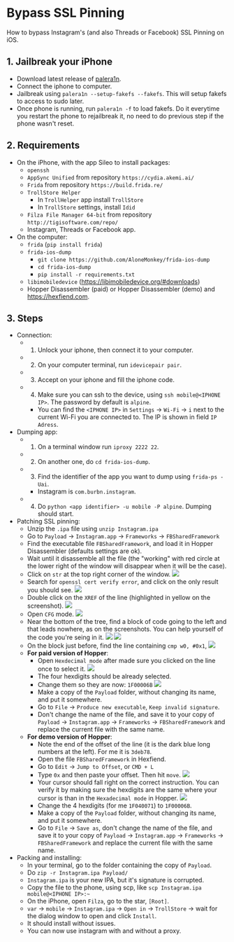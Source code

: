 # Bypass SSL Pinning
How to bypass Instagram's (and also Threads or Facebook) SSL Pinning on iOS.
## 1. Jailbreak your iPhone
- Download latest release of [palera1n](https://github.com/palera1n/palera1n/releases).
- Connect the iphone to computer.
- Jailbreak using `palera1n --setup-fakefs --fakefs`. This will setup fakefs to access to sudo later.
- Once phone is running, run `palera1n -f` to load fakefs. Do it everytime you restart the phone to rejailbreak it, no need to do previous step if the phone wasn't reset.
## 2. Requirements
- On the iPhone, with the app Sileo to install packages:
  - `openssh`
  - `AppSync Unified` from repository `https://cydia.akemi.ai/`
  - `Frida` from repository `https://build.frida.re/`
  - `TrollStore Helper`
    - In `TrollHelper` app install `TrollStore`
    - In `TrollStore` settings, install `Idid`
  - `Filza File Manager 64-bit` from repository `http://tigisoftware.com/repo/`
  - Instagram, Threads or Facebook app.
- On the computer:
  - `frida` (`pip install frida`)
  - `frida-ios-dump`
    - `git clone https://github.com/AloneMonkey/frida-ios-dump`
    - `cd frida-ios-dump`
    - `pip install -r requirements.txt`
  - `libimobiledevice` (https://libimobiledevice.org/#downloads)
  - Hopper Disassembler (paid) or Hopper Disassembler (demo) and https://hexfiend.com.
## 3. Steps
- Connection:
  - 1. Unlock your iphone, then connect it to your computer.
  - 2. On your computer terminal, run `idevicepair pair`.
  - 3. Accept on your iphone and fill the iphone code.
  - 4. Make sure you can ssh to the device, using `ssh mobile@<IPHONE IP>`. The password by default is `alpine`.
    - You can find the `<IPHONE IP>` in `Settings` -> `Wi-Fi` -> `i` next to the current Wi-Fi you are connected to. The IP is shown in field `IP Adress`.
- Dumping app:
  - 1. On a terminal window run `iproxy 2222 22`.
  - 2. On another one, do `cd frida-ios-dump`.
  - 3. Find the identifier of the app you want to dump using `frida-ps -Uai`.
    - Instagram is `com.burbn.instagram`.
  - 4. Do `python <app identifier> -u mobile -P alpine`. Dumping should start.
- Patching SSL pinning:
  - Unzip the `.ipa` file using `unzip Instagram.ipa`
  - Go to `Payload` -> `Instagram.app` -> `Frameworks` -> `FBSharedFramework`
  - Find the executable file `FBSharedFramework`, and load it in Hopper Disassembler (defaults settings are ok).
  - Wait until it disassemble all the file (the "working" with red circle at the lower right of the window will disappear when it will be the case).
  - Click on `str` at the top right corner of the window.
    ![](https://github.com/novitae/sterraxcyl/assets/85891169/b48cb082-7282-4ad2-8153-fb71c18971e9)
  - Search for `openssl cert verify error`, and click on the only result you should see.
    ![](https://github.com/novitae/sterraxcyl/assets/85891169/dcdcc897-5116-4bd7-b0f2-b42b172dc70c)
  - Double click on the `XREF` of the line (highlighted in yellow on the screenshot).
    ![](https://github.com/novitae/sterraxcyl/assets/85891169/91b43ac1-53f8-45ea-81e9-c88f097d331f)
  - Open `CFG` mode.
    ![](https://github.com/novitae/sterraxcyl/assets/85891169/2d4a53f5-a95d-4fab-86da-826ef453ad18)
  - Near the bottom of the tree, find a block of code going to the left and that leads nowhere, as on the screenshots. You can help yourself of the code you're seing in it.
    ![](https://github.com/novitae/sterraxcyl/assets/85891169/87b972f2-0846-439e-9dbe-d011bf99b4f7)
    ![](https://github.com/novitae/sterraxcyl/assets/85891169/e2eede8b-88ab-49a9-a926-4a0536a49cae)
  - On the block just before, find the line containing `cmp w0, #0x1`,
    ![](https://github.com/novitae/sterraxcyl/assets/85891169/51775583-263d-4afb-be57-58463c3ddbb1)
  - **For paid version of Hopper**:
    - Open `Hexdecimal mode` after made sure you clicked on the line once to select it.
      ![](https://github.com/novitae/sterraxcyl/assets/85891169/7e6306a1-386d-45cd-a6e0-d3c30d5b18b7)
    - The four hexdigits should be already selected.
    - Change them so they are now: `1F00006B`
      ![](https://github.com/novitae/sterraxcyl/assets/85891169/7c135c54-2c6b-437b-ba8f-26900579303c)
    - Make a copy of the `Payload` folder, without changing its name, and put it somewhere.
    - Go to `File` -> `Produce new executable`, `Keep invalid signature`.
    - Don't change the name of the file, and save it to your copy of `Payload` -> `Instagram.app` -> `Frameworks` -> `FBSharedFramework` and replace the current file with the same name.
  - **For demo version of Hopper**:
    - Note the end of the offset of the line (it is the dark blue long numbers at the left). For me it is `3deb78`.
    - Open the file `FBSharedFramework` in Hexfiend.
    - Go to `Edit` -> `Jump to Offset`, or `CMD + L`
    - Type `0x` and then paste your offset. Then hit `move`.
      ![](https://github.com/novitae/sterraxcyl/assets/85891169/f57b205f-87d5-43b3-811d-5d53da525818)
    - Your cursor should fall right on the correct instruction. You can verify it by making sure the hexdigits are the same where your cursor is than in the `Hexadecimal mode` in Hopper.
      ![](https://github.com/novitae/sterraxcyl/assets/85891169/54c93b54-9a04-42c5-851a-43ba09abc310)
    - Change the 4 hexdigits (for me `1F040071`) to `1F00006B`.
    - Make a copy of the `Payload` folder, without changing its name, and put it somewhere.
    - Go to `File` -> `Save as`, don't change the name of the file, and save it to your copy of `Payload` -> `Instagram.app` -> `Frameworks` -> `FBSharedFramework` and replace the current file with the same name.
- Packing and installing:
  - In your terminal, go to the folder containing the copy of `Payload`.
  - Do `zip -r Instagram.ipa Payload/`
  - `Instagram.ipa` is your new IPA, but it's signature is corrupted.
  - Copy the file to the phone, using scp, like `scp Instagram.ipa mobile@<IPHONE IP>:~`
  - On the iPhone, open `Filza`, go to the star, `[Root]`.
  - `var` -> `mobile` -> `Instagram.ipa` -> `Open in` -> `TrollStore` -> wait for the dialog window to open and click `Install`.
  - It should install without issues.
  - You can now use instagram with and without a proxy.
